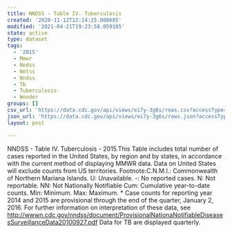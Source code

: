 ```yaml
---
title: NNDSS - Table IV. Tuberculosis
created: '2020-11-12T12:14:25.008685'
modified: '2021-04-21T19:23:58.059185'
state: active
type: dataset
tags:
  - '2015'
  - Mmwr
  - Nedss
  - Netss
  - Nndss
  - Tb
  - Tuberculosis
  - Wonder
groups: []
csv_url: 'https://data.cdc.gov/api/views/ei7y-3g6s/rows.csv?accessType=DOWNLOAD'
json_url: 'https://data.cdc.gov/api/views/ei7y-3g6s/rows.json?accessType=DOWNLOAD'
layout: post

---
```

NNDSS - Table IV. Tuberculosis - 2015.This Table includes total number of cases reported in the United States, by region and by states, in accordance with the current method of displaying MMWR data.  Data on United States will exclude counts from US territories.  Footnote:C.N.M.I.: Commonwealth of Northern Mariana Islands. U: Unavailable.    -: No reported cases.    N: Not reportable.    NN: Not Nationally Notifiable    Cum: Cumulative year-to-date counts.    Min: Minimum.    Max: Maximum. * Case counts for reporting year 2014 and 2015 are provisional through the end of the quarter,  January 2, 2016. For further information on interpretation of these data, see http://wwwn.cdc.gov/nndss/document/ProvisionalNationaNotifiableDiseasesSurveillanceData20100927.pdf Data for TB are displayed quarterly.
